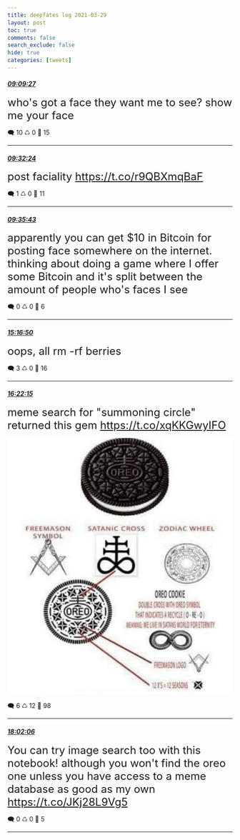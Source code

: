 ```yaml
---
title: deepfates log 2021-03-29
layout: post
toc: true
comments: false
search_exclude: false
hide: true
categories: [tweets]
---
```



#### <a href = "https://twitter.com/deepfates/status/1376552089443164162">*09:09:27*</a>

<font size="5">who's got a face they want me to see? show me your face</font>



🗨️ 10 ♺ 0 🤍  15   

---
    
#### <a href = "https://twitter.com/deepfates/status/1376557861405290498">*09:32:24*</a>

<font size="5">post faciality  https://t.co/r9QBXmqBaF</font>



🗨️ 1 ♺ 0 🤍  11   

---
    
#### <a href = "https://twitter.com/deepfates/status/1376558699574005764">*09:35:43*</a>

<font size="5">apparently you can get $10 in Bitcoin for posting face somewhere on the internet. thinking about doing a game where I offer some Bitcoin and it's split between the amount of people who's faces I see</font>



🗨️ 0 ♺ 0 🤍  6   

---
    
#### <a href = "https://twitter.com/deepfates/status/1376644544461217796">*15:16:50*</a>

<font size="5">oops, all rm -rf berries</font>



🗨️ 3 ♺ 0 🤍  16   

---
    
#### <a href = "https://twitter.com/deepfates/status/1376661005443424269">*16:22:15*</a>

<font size="5">meme search for "summoning circle" returned this gem  https://t.co/xqKKGwyIFO</font>

![image from twitter](/images/from_twitter/Exrh3u7XMAMgufS.jpg)


🗨️ 6 ♺ 12 🤍  98   

---
    
#### <a href = "https://twitter.com/deepfates/status/1376686134697189379">*18:02:06*</a>

<font size="5">You can try image search too with this notebook! although you won't find the oreo one unless you have access to a meme database as good as my own   https://t.co/JKj28L9Vg5</font>



🗨️ 0 ♺ 0 🤍  5   

---
    
            

